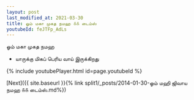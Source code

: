 ```yaml
---
layout: post
last_modified_at: 2021-03-30
title: ஓம் மகா முகத நமஹ ௧௧ டைம்ஸ்
youtubeId: feJTFp_AdLs
---
```

 
 
 ஓம் மகா முகத நமஹ  
 
 -  யாருக்கு மிகப் பெரிய வாய் இருக்கிறது 
 
  
 
  
 
 
 
 
 
 


{% include youtubePlayer.html id=page.youtubeId %}
 
[Next]({{ site.baseurl }}{% link  split1/_posts/2014-01-30-ஓம் மஹி ஜிவாய நமஹ ௧௧ டைம்ஸ்.md%})
 
